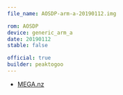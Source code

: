```yaml
---
file_name: AOSDP-arm-a-20190112.img

rom: AOSDP
device: generic_arm_a
date: 20190112
stable: false

official: true
builder: peaktogoo
---
```

<!-- Insert downloads here: -->

* [MEGA.nz](https://mega.nz/#!zzpUzSrT!kU6lmhOa1BETxPNBoZ_0Mz77f9zriinY-zPVVOHJ6ag)
